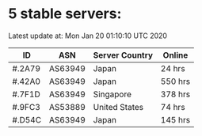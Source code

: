 # 5 stable servers:

Latest update at: Mon Jan 20 01:10:10 UTC 2020

| ID | ASN | Server Country | Online |
| -- | --- | -------------- | ------ |
| #.2A79 | AS63949 | Japan | 24 hrs |
| #.42A0 | AS63949 | Japan | 550 hrs |
| #.7F1D | AS63949 | Singapore | 378 hrs |
| #.9FC3 | AS53889 | United States | 74 hrs |
| #.D54C | AS63949 | Japan | 145 hrs |

